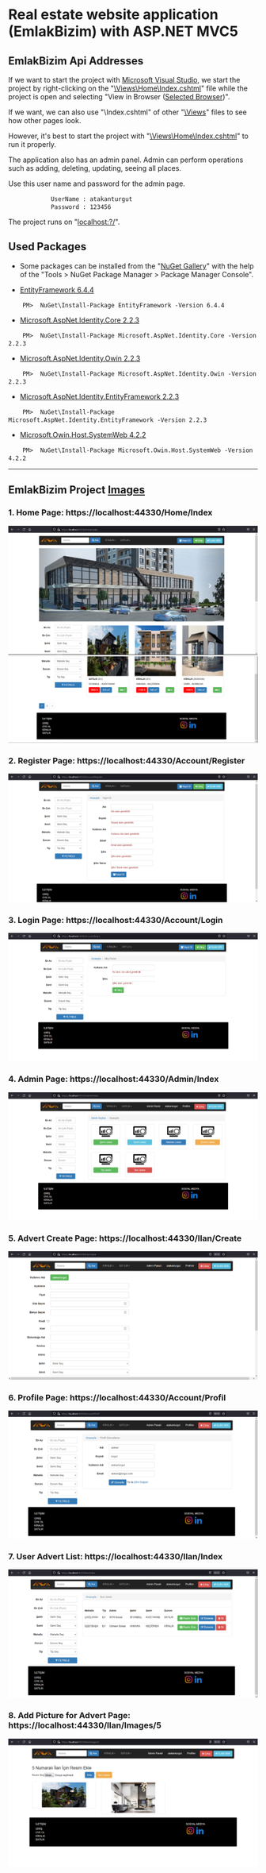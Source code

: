 # Real estate website application (EmlakBizim) with ASP.NET MVC5

## EmlakBizim Api Addresses

If we want to start the project with [Microsoft Visual Studio](https://visualstudio.microsoft.com/), we start the project by right-clicking on the "[\Views\Home\Index.cshtml](https://github.com/AtakanTurgut/emlakbizim/blob/master/emlakBizim/Views/Home/Index.cshtml)" file while the project is open and selecting "View in Browser ([Selected Browser](https://www.google.com.tr/))".

If we want, we can also use "\Index.cshtml" of other "[\Views](https://github.com/AtakanTurgut/emlakbizim/tree/master/emlakBizim/Views)" files to see how other pages look.

However, it's best to start the project with "[\Views\Home\Index.cshtml](https://github.com/AtakanTurgut/emlakbizim/blob/master/emlakBizim/Views/Home/Index.cshtml)" to run it properly.

The application also has an admin panel. Admin can perform operations such as adding, deleting, updating, seeing all places.

Use this user name and password for the admin page.

                UserName : atakanturgut
                Password : 123456

The project runs on "[localhost:?/](https://localhost:44330/)".

## Used Packages

- Some packages can be installed from the "[NuGet Gallery](https://www.nuget.org/packages/Microsoft.AspNet.Identity.Core)" with the help of the "Tools > NuGet Package Manager > Package Manager Console".

- [EntityFramework 6.4.4](https://www.nuget.org/packages/EntityFramework/)
```
    PM>  NuGet\Install-Package EntityFramework -Version 6.4.4
```
- [Microsoft.AspNet.Identity.Core 2.2.3](https://www.nuget.org/packages/Microsoft.AspNet.Identity.Core)
```
    PM>  NuGet\Install-Package Microsoft.AspNet.Identity.Core -Version 2.2.3
```
- [Microsoft.AspNet.Identity.Owin 2.2.3](https://www.nuget.org/packages/Microsoft.AspNet.Identity.Owin/)
```
    PM>  NuGet\Install-Package Microsoft.AspNet.Identity.Owin -Version 2.2.3
```
- [Microsoft.AspNet.Identity.EntityFramework 2.2.3](https://www.nuget.org/packages/Microsoft.AspNet.Identity.EntityFramework/)
```
    PM>  NuGet\Install-Package Microsoft.AspNet.Identity.EntityFramework -Version 2.2.3
```
- [Microsoft.Owin.Host.SystemWeb 4.2.2](https://www.nuget.org/packages/Microsoft.Owin.Host.SystemWeb)
```
    PM>  NuGet\Install-Package Microsoft.Owin.Host.SystemWeb -Version 4.2.2
```

----
## EmlakBizim Project [Images](https://github.com/AtakanTurgut/emlakbizim/tree/master/pictures)

### 1. Home Page:  https://localhost:44330/Home/Index
![](/pictures/HomePage1.PNG)
![](/pictures/HomePage2.PNG)

### 2. Register Page:  https://localhost:44330/Account/Register
![](/pictures/RegisterPage.PNG)

### 3. Login Page:  https://localhost:44330/Account/Login
![](/pictures/LoginPage.PNG)

### 4. Admin Page:  https://localhost:44330/Admin/Index
![](/pictures/AdminPage.PNG)

### 5. Advert Create Page:  https://localhost:44330/Ilan/Create
![](/pictures/AdvertCreatePage.PNG)

### 6. Profile Page:  https://localhost:44330/Account/Profil
![](/pictures/ProfilePage.PNG)

### 7. User Advert List:  https://localhost:44330/Ilan/Index
![](/pictures/AdvertListPage.PNG)

### 8. Add Picture for Advert Page:  https://localhost:44330/Ilan/Images/5
![](/pictures/AddPictureforAdvertPage.PNG)
